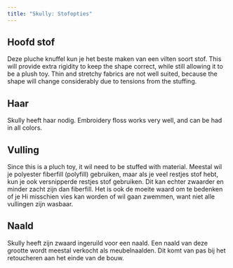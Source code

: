 ```yaml
---
title: "Skully: Stofopties"
---
```


## Hoofd stof

Deze pluche knuffel kun je het beste maken van een vilten soort stof. This will provide extra rigidity to keep the shape correct, while still allowing it to be a plush toy. Thin and stretchy fabrics are not well suited, because the shape will change considerably due to tensions from the stuffing.

## Haar

Skully heeft haar nodig. Embroidery floss works very well, and can be had in all colors.

## Vulling

Since this is a pluch toy, it wil need to be stuffed with material. Meestal wil je polyester fiberfill (polyfill) gebruiken, maar als je veel restjes stof hebt, kun je ook versnipperde restjes stof gebruiken. Dit kan echter zwaarder en minder zacht zijn dan fiberfill. Het is ook de moeite waard om te bedenken of je Hi misschien vies kan worden of wil gaan zwemmen, want niet alle vullingen zijn wasbaar.

## Naald

Skully heeft zijn zwaard ingeruild voor een naald. Een naald van deze grootte wordt meestal verkocht als meubelnaalden. Dit komt van pas bij het retoucheren aan het einde van de bouw.
